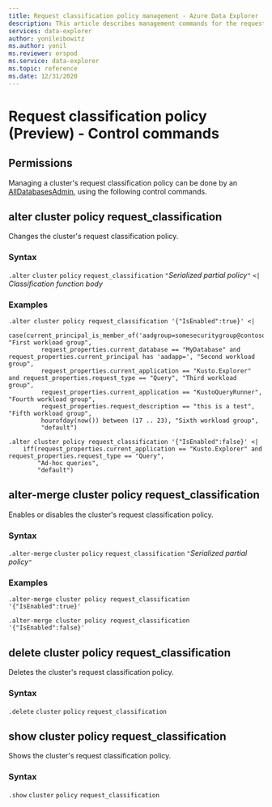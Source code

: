 ```yaml
---
title: Request classification policy management - Azure Data Explorer
description: This article describes management commands for the request classification policy in Azure Data Explorer.
services: data-explorer
author: yonileibowitz
ms.author: yonil
ms.reviewer: orspod
ms.service: data-explorer
ms.topic: reference
ms.date: 12/31/2020
---
```

# Request classification policy (Preview) - Control commands

## Permissions

Managing a cluster's request classification policy can be done by an [AllDatabasesAdmin](access-control/role-based-authorization.md),
using the following control commands.

## alter cluster policy request_classification

Changes the cluster's request classification policy.

### Syntax

`.alter` `cluster` `policy` `request_classification` `"`*Serialized partial policy*`"` `<|` *Classification function body*

### Examples

```kusto
.alter cluster policy request_classification '{"IsEnabled":true}' <|
    case(current_principal_is_member_of('aadgroup=somesecuritygroup@contoso.com'), "First workload group",
         request_properties.current_database == "MyDatabase" and request_properties.current_principal has 'aadapp=', "Second workload group",
         request_properties.current_application == "Kusto.Explorer" and request_properties.request_type == "Query", "Third workload group",
         request_properties.current_application == "KustoQueryRunner", "Fourth workload group",
         request_properties.request_description == "this is a test", "Fifth workload group",
         hourofday(now()) between (17 .. 23), "Sixth workload group",
         "default")
```

```kusto
.alter cluster policy request_classification '{"IsEnabled":false}' <|
    iff(request_properties.current_application == "Kusto.Explorer" and request_properties.request_type == "Query",
        "Ad-hoc queries",
        "default")
```

## alter-merge cluster policy request_classification

Enables or disables the cluster's request classification policy.

### Syntax

`.alter-merge` `cluster` `policy` `request_classification` `"`*Serialized partial policy*`"`

### Examples

```kusto
.alter-merge cluster policy request_classification '{"IsEnabled":true}'
```

```kusto
.alter-merge cluster policy request_classification '{"IsEnabled":false}'
```

## delete cluster policy request_classification

Deletes the cluster's request classification policy.

### Syntax

`.delete` `cluster` `policy` `request_classification`

## show cluster policy request_classification

Shows the cluster's request classification policy.

### Syntax

`.show` `cluster` `policy` `request_classification`
